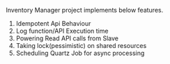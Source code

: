 Inventory Manager project implements below features.

1) Idempotent Api Behaviour
2) Log function/API Execution time
3) Powering Read API calls from Slave
4) Taking lock(pessimistic) on shared resources
5) Scheduling Quartz Job for async processing
